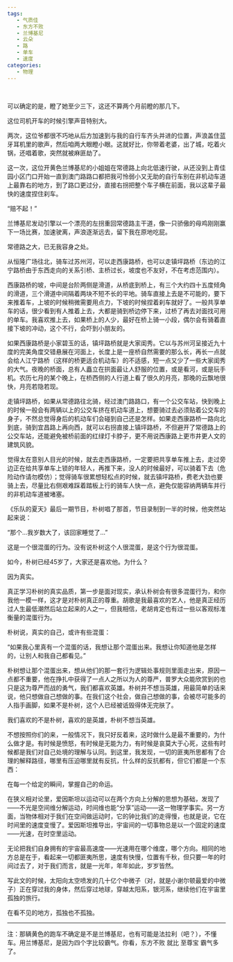 ```yaml
---
tags:
   - 气质佳
   - 东方不败
   - 兰博基尼
   - 云朵
   - 路
   - 单车
   - 速度
categories:
   - 物理
---
```

<br />

可以确定的是，瞪了她至少三下，这还不算两个月前瞪的那几下。

这位司机开车的时候引擎声音特别大。

两次，这位爷都很不巧地从后方加速到与我的自行车齐头并进的位置，声浪盖住蓝牙耳机里的歌声，然后咱两大眼瞪小眼。这就好比，你带着老婆，出了城，吃着火锅，还唱着歌，突然就被麻匪劫了。

这一次，这位开黄色兰博基尼的小姐姐在常德路上向北低速行驶，从还没到上青佳园小区门口开始一直到澳门路路口都把我可怜弱小又无助的自行车别在非机动车道上最靠右的地方，到了路口更过分，直接右拐把整个车子横在前面，我以这辈子最快的速度捏住刹车。

“赔不起！”

兰博基尼发动引擎以一个漂亮的左拐重回常德路主干道，像一只骄傲的母鸡刚刚赢下一场比赛，加速驶离，声浪逐渐远去，留下我在原地吃屁。

常德路之大，已无我容身之处。

从恒隆广场往北，骑车过苏州河，可以走西康路桥，也可以走镇坪路桥（东边的江宁路桥由于东西走向的关系引桥、主桥过长，坡度也不友好，不在考虑范围内）。

西康路桥的坡，中间是台阶两侧是滑道，从桥底到桥上，有三个大约四十五度倾角的滑道，三个滑道中间隔着两块不短不长的平地。骑车直接上去是不可能的，要下来推着车，上坡的时候稍微需要用点力，下坡的时候捏着刹车就好了。一般共享单车的话，很少看到有人推着上去，大都是骑到桥边停下来，过桥了再去对面找可用的单车。我喜欢推上去，如果桥上的人少，最好在桥上骑一小段，偶尔会有骑着直接下坡的冲动，这个不行，会吓到小朋友的。

如果西康路桥是小家碧玉的话，镇坪路桥就是大家闺秀。它以与苏州河呈接近九十度的完美角度交错悬展在河面上，长度上是一座桥自然需要的那么长，再长一点就会给人江宁路桥（这样的桥更适合机动车）的不适感，短一点又少了一些大家闺秀的大气。夜晚的桥面，总有人矗立在拱面最让人舒服的位置，或是看河，或是玩手机。农历七月的某个晚上，在桥西侧的人行道上看了很久的月亮，那晚的云飘地很快，月亮若隐若现。

走镇坪路桥，如果从常德路往北骑，经过澳门路路口，有一个公交车站，快到晚上的时候一般会有两辆以上的公交车挤在机动车道上，想要骑过去必须贴着公交车的身子，不然总觉得身后的机动车们会碰到自己还是怎样。如果走西康路桥一路向北到底，骑到宜昌路上再向西，就可以右拐直接上镇坪路桥，不但避开了常德路上的公交车站，还能避免被桥前面的红绿灯卡脖子，更不用说西康路上更市井更人文的建筑风貌。

觉得太在意别人目光的时候，就去走西康路桥，一定要把共享单车推上去，走过旁边正在给共享单车上锁的年轻人，再推下来，没人的时候最好，可以骑着下去（危险动作请勿模仿）；觉得骑车很累想轻松点的时候，就去镇坪路桥，费老大劲也要骑上去，尽量比右侧艰难踩着踏板上行的骑车人快一点，避免仅能容纳两辆车并行的非机动车道被堵塞。

《乐队的夏天》最后一期节目，朴树唱了那首<No Fear In My Heart>，节目录制到一半的时候，他突然站起来说：

“那个...我岁数大了，该回家睡觉了...”

这是一个很混蛋的行为。没有说朴树这个人很混蛋，是这个行为很混蛋。

如今，朴树已经45岁了，大家还是喜欢他。为什么？

因为真实。

真正学习朴树的真实品质，第一步是面对现实，承认朴树会有很多混蛋行为，和你我他一模一样，这才是对朴树真正的尊重。胡歌是我最喜欢的艺人，他是真正经历过人生最低潮然后站立起来的人之一，但我相信，老胡肯定也有过一些以客观标准衡量的混蛋行为。

朴树说，真实的自己，或许有些混蛋：

“如果我心里真有一个混蛋的话，我想让那个混蛋出来。我想让你知道他是怎样的，让别人和我自己都看见。”

朴树想让那个混蛋出来，想从他们的那一套行为逻辑处事规则里面走出来，原因一点都不重要，他在挣扎中获得了一点人之所以为人的尊严，普罗大众能欣赏到的也只是这为尊严而战的勇气，我们都喜欢英雄。朴树并不想当英雄，用最简单的话来说，他只想做自己想做的事。在我们这个社会，做自己想做的事，会被尽可能多的人指手画脚，如果不是朴树，这个人已经被诋毁得体无完肤了。

我们喜欢的不是朴树，喜欢的是英雄，朴树不想当英雄。

不想按照你们的来，一般情况下，我只好反着来，这时做什么是最不重要的，为什么做才是。有时候是愤怒，有时候是无能为力，有时候是哀莫大于心死，这些有时候都是我们对自己处境的理解与认同。到这里，我发现，一切的匪夷所思都有了合理的解释路径，哪里有压迫哪里就有反抗，什么样的反抗都有，但它们都是一个东西：

在每一个给定的瞬间，掌握自己的命运。

在狭义相对论里，爱因斯坦以运动可以在两个方向上分解的思想为基础，发现了——不光是空间维分解运动，时间维也能“分享”运动——这一物理学事实。另一方面，当物体相对于我们在空间做运动时，它的钟比我们的走得慢，也就是说，它在时间里的速度变慢了。爱因斯坦推导出，宇宙间的一切事物总是以一个固定的速度——光速，在时空里运动。

无论把我们自身拥有的宇宙最高速度——光速用在哪个维度，哪个方向。相同的地方总是在于，看起来一切都匪夷所思，速度有快慢，位置有千秋，但只要一年的时间过去了，对于我们而言，就是一光年，年年如此，岁岁皆然。

写此文的时候，太阳向太空喷发的几十亿个中微子（对，就是小谢尔顿最爱的中微子）正在穿过我的身体，然后穿过地球，穿越太阳系，银河系，继续他们在宇宙里孤独的旅行。

在看不见的地方，孤独也不孤独。





---

注：那辆黄色的跑车不确定是不是兰博基尼，也有可能是法拉利（吧？），不懂车。用兰博基尼，是因为四个字比较霸气。你看，东方不败 就比 至尊宝 霸气多了。
